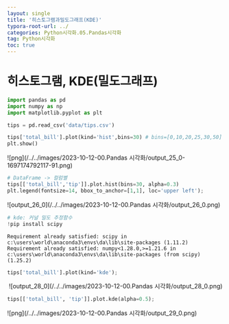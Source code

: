```yaml
---
layout: single
title: '히스토그램과밀도그래프(KDE)'
typora-root-url: ../
categories: Python시각화.05.Pandas시각화
tag: Python시각화
toc: true
---
```


# 히스토그램, KDE(밀도그래프)


```python
import pandas as pd
import numpy as np
import matplotlib.pyplot as plt

tips = pd.read_csv('data/tips.csv')

tips['total_bill'].plot(kind='hist',bins=30) # bins=[0,10,20,25,30,50]
plt.show()
```


![png](/../../images/2023-10-12-00.Pandas 시각화/output_25_0-1697174792117-91.png)
    



```python
# DataFrame -> 컬럼별
tips[['total_bill','tip']].plot.hist(bins=30, alpha=0.3)
plt.legend(fontsize=14, bbox_to_anchor=[1,1], loc='upper left');
```


![output_26_0](/../../images/2023-10-12-00.Pandas 시각화/output_26_0.png)
    



```python
# kde: 커널 밀도 추정함수
!pip install scipy
```

    Requirement already satisfied: scipy in c:\users\world\anaconda3\envs\da\lib\site-packages (1.11.2)
    Requirement already satisfied: numpy<1.28.0,>=1.21.6 in c:\users\world\anaconda3\envs\da\lib\site-packages (from scipy) (1.25.2)



```python
tips['total_bill'].plot(kind='kde');
```


​    ![output_28_0](/../../images/2023-10-12-00.Pandas 시각화/output_28_0.png)



```python
tips[['total_bill', 'tip']].plot.kde(alpha=0.5);
```


![png](/../../images/2023-10-12-00.Pandas 시각화/output_29_0.png)

